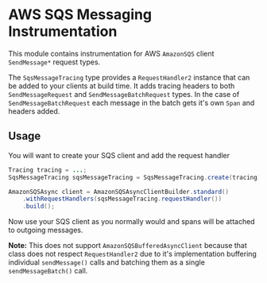 # AWS SQS Messaging Instrumentation

This module contains instrumentation for AWS `AmazonSQS` client `SendMessage*` request types.

The `SqsMessageTracing` type provides a `RequestHandler2` instance that can be added to your clients
at build time. It adds tracing headers to both `SendMessageRequest` and `SendMessageBatchRequest`
types. In the case of `SendMessageBatchRequest` each message in the batch gets it's own `Span` and
headers added.

## Usage

You will want to create your SQS client and add the request handler

```java
Tracing tracing = ...;
SqsMessageTracing sqsMessageTracing = SqsMessageTracing.create(tracing);

AmazonSQSAsync client = AmazonSQSAsyncClientBuilder.standard()
    .withRequestHandlers(sqsMessageTracing.requestHandler())
    .build();
```

Now use your SQS client as you normally would and spans will be attached to outgoing messages.

**Note:** This does not support `AmazonSQSBufferedAsyncClient` because that class does not respect `RequestHandler2` due to it's implementation buffering individual `sendMessage()` calls and batching them as a single `sendMessageBatch()` call.
